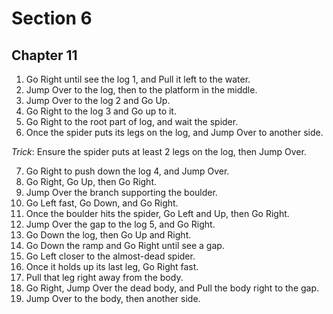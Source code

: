 # Section 6

## Chapter 11

1. Go Right until see the log 1, and Pull it left to the water.
2. Jump Over to the log, then to the platform in the middle.
3. Jump Over to the log 2 and Go Up.
4. Go Right to the log 3 and Go up to it.
5. Go Right to the root part of log, and wait the spider.
6. Once the spider puts its legs on the log, and Jump Over to another side.

_Trick_: Ensure the spider puts at least 2 legs on the log, then Jump Over.

7. Go Right to push down the log 4, and Jump Over.
8. Go Right, Go Up, then Go Right.
9. Jump Over the branch supporting the boulder.
10. Go Left fast, Go Down, and Go Right.
11. Once the boulder hits the spider, Go Left and Up, then Go Right.
12. Jump Over the gap to the log 5, and Go Right.
13. Go Down the log, then Go Up and Right.
14. Go Down the ramp and Go Right until see a gap.
15. Go Left closer to the almost-dead spider.
16. Once it holds up its last leg, Go Right fast.
17. Pull that leg right away from the body.
18. Go Right, Jump Over the dead body, and Pull the body right to the gap.
19. Jump Over to the body, then another side.
